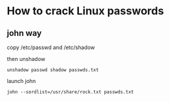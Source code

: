 # How to crack Linux passwords


## john way

copy  /etc/passwd and /etc/shadow

then unshadow 

`unshadow passwd shadow passwds.txt`

launch john

`john --sordlist=/usr/share/rock.txt passwds.txt`